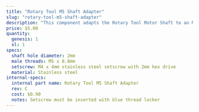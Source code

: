 ```yaml
---
title: "Rotary Tool M5 Shaft Adapter"
slug: "rotary-tool-m5-shaft-adapter"
description: "This component adapts the Rotary Tool Motor Shaft to an M5 threaded shaft with a keyed boss for attaching various implements."
price: $5.00
quantity:
  genesis: 1
  xl: 1
specs:
  shaft hole diameter: 2mm
  male threads: M5 x 0.8mm
  setscrew: M4 x 4mm stainless steel setscrew with 2mm hex drive
  material: Stainless steel
internal-specs:
  internal part name: Rotary Tool M5 Shaft Adapter
  rev: C
  cost: $0.90
  notes: Setscrew must be inserted with blue thread locker
---
```

